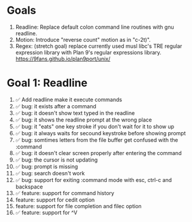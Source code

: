 # Goals
1. Readline: Replace default colon command line routines with gnu readline.
2. Motion: Introduce "reverse count" motion as in "c-2t)".
3. Regex: (stretch goal) replace currently used musl libc's TRE regular expression library with Plan 9's regular expressions library. https://9fans.github.io/plan9port/unix/

# Goal 1: Readline
1. ✅ Add readline make it execute commands
2. ✅ bug: it exists after a command
3. ✅ bug: it doesn't show text typed in the readline
4. ✅ bug: it shows the readline prompt at the wrong place
5. ✅ bug: it "eats" one key stroke if you don't wait for it to show up
6. ✅ bug: it always waits for secound keystroke before showing prompt
7. ✅ bug: somtimes letters from the file buffer get confused with the :command
8. ✅ bug: it doesn't clear screen properly after entering the command
9. ✅ bug: the cursor is not updating
10. ✅ bug: prompt is missing
11. ✅ bug: search doesn't work
12. ✅ bug: support for exiting :command mode with esc, ctrl-c and backspace
13. ✅ feature: support for command history
14. feature: support for cedit option
15. feature: support for file completion and filec option
16. ✅ feature: support for ^V
